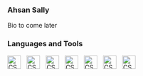 ### Ahsan Sally

Bio to come later

### Languages and Tools

<img align="left" alt="CSharp" style="padding-right:10px;width:30px" src="https://cdn.jsdelivr.net/gh/devicons/devicon/icons/csharp/csharp-original.svg" />
<img align="left" alt="CSharp" style="padding-right:10px;width:30px" src="https://cdn.jsdelivr.net/gh/devicons/devicon/icons/react/react-original.svg" />
<img align="left" alt="CSharp" style="padding-right:10px;width:30px" src="https://cdn.jsdelivr.net/gh/devicons/devicon/icons/html5/html5-original-wordmark.svg" />
<img align="left" alt="CSharp" style="padding-right:10px;width:30px" src="https://cdn.jsdelivr.net/gh/devicons/devicon/icons/javascript/javascript-original.svg" />
<img align="left" alt="CSharp" style="padding-right:10px;width:30px" src="https://cdn.jsdelivr.net/gh/devicons/devicon/icons/amazonwebservices/amazonwebservices-original-wordmark.svg"  />
<img align="left" alt="CSharp" style="padding-right:10px;width:30px" src="https://cdn.jsdelivr.net/gh/devicons/devicon/icons/git/git-original-wordmark.svg"  />
<img align="left" alt="CSharp" style="padding-right:10px;width:30px" src="https://cdn.jsdelivr.net/gh/devicons/devicon/icons/github/github-original-wordmark.svg"  />          
                      
          

